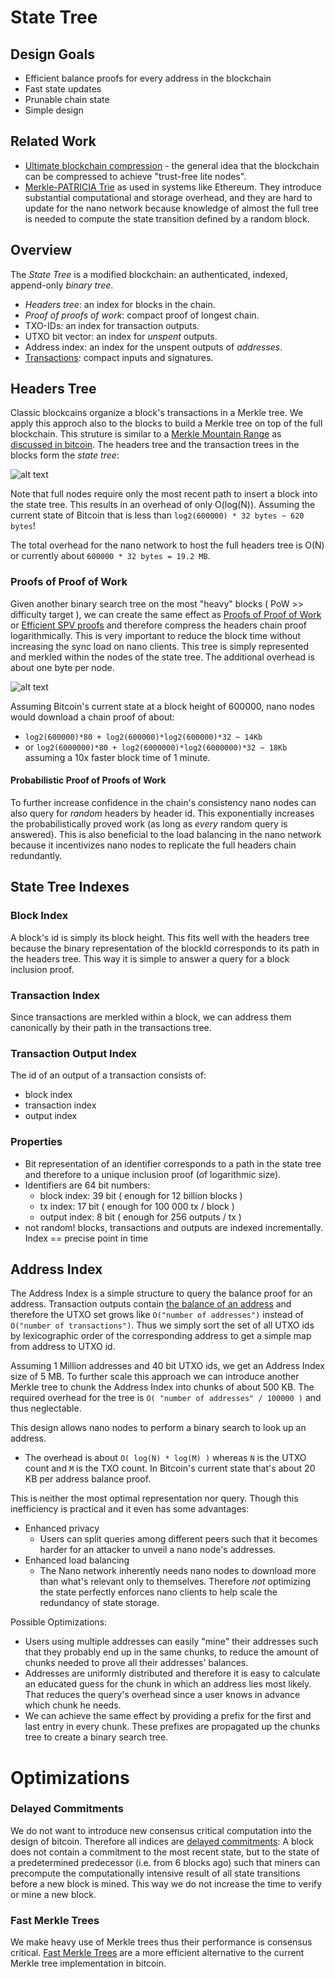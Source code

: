 # State Tree

## Design Goals
- Efficient balance proofs for every address in the blockchain
- Fast state updates
- Prunable chain state
- Simple design

## Related Work
- [Ultimate blockchain compression](https://bitcointalk.org/index.php?topic=88208.0) - the general idea that the blockchain can be compressed to achieve "trust-free lite nodes".
- [Merkle-PATRICIA Trie](https://github.com/ethereum/wiki/wiki/Patricia-Tree) as used in systems like Ethereum. They introduce substantial computational and storage overhead, and they are hard to update for the nano network because knowledge of almost the full tree is needed to compute the state transition defined by a random block.

## Overview
The _State Tree_ is a modified blockchain: an authenticated, indexed, append-only _binary tree_.

-  _Headers tree_: an index for blocks in the chain.
  - _Proof of proofs of work_: compact proof of longest chain.
- TXO-IDs: an index for transaction outputs.
- UTXO bit vector: an index for _unspent_ outputs.
- Address index: an index for the unspent outputs of _addresses_.
- [Transactions](transactions.md): compact inputs and signatures.


## Headers Tree

Classic blockcains organize a block's transactions in a Merkle tree. We apply this approch also to the blocks to build a Merkle tree on top of the full blockchain.
This struture is similar to  a [Merkle Mountain Range](https://github.com/opentimestamps/opentimestamps-server/blob/master/doc/merkle-mountain-range.md) as [discussed in bitcoin](https://lists.linuxfoundation.org/pipermail/bitcoin-dev/2016-June/012758.html).
The headers tree and the transaction trees in the blocks form the _state tree_:

![alt text](images/state-tree.png "State Tree")

Note that full nodes require only the most recent path to insert a block into the state tree. This results in an overhead of only O(log(N)). Assuming the current state of Bitcoin that is less than `log2(600000) * 32 bytes ~ 620 bytes`!

The total overhead for the nano network to host the full headers tree is O(N) or currently about `600000 * 32 bytes = 19.2 MB`.

### Proofs of Proof of Work
Given another binary search tree on the most "heavy" blocks ( PoW >> difficulty target ), we can create the same effect as [Proofs of Proof of Work](https://eprint.iacr.org/2017/963.pdf) or [Efficient SPV proofs](https://www.blockstream.com/sidechains.pdf) and therefore compress the headers chain proof logarithmically. This is very important to reduce the block time without increasing the sync load on nano clients.
This tree is simply represented and merkled within the nodes of the state tree. The additional overhead is about one byte per node.

![alt text](images/popow.png "State Tree")

Assuming Bitcoin's current state at a block height of 600000, nano nodes would download a chain proof of about:
- `log2(600000)*80 + log2(600000)*log2(600000)*32 ~ 14Kb`
- or `log2(6000000)*80 + log2(6000000)*log2(6000000)*32 ~ 18Kb` assuming a 10x faster block time of 1 minute.

#### Probabilistic Proof of Proofs of Work
To further increase confidence in the chain's consistency nano nodes can also query for _random_ headers by header id. This exponentially increases the probabilistically proved work (as long as _every_ random query is answered). This is also beneficial to the load balancing in the nano network because it incentivizes nano nodes to replicate the full headers chain redundantly.

## State Tree Indexes

### Block Index
A block's id is simply its block height. This fits well with the headers tree because the binary representation of the blockId corresponds to its path in the headers tree.
This way it is simple to answer a query for a block inclusion proof.

### Transaction Index
Since transactions are merkled within a block, we can address them canonically by their path in the transactions tree.

### Transaction Output Index
The id of an output of a transaction consists of:
- block index
- transaction index
- output index

### Properties
- Bit representation of an identifier corresponds to a path in the state tree and therefore to a unique inclusion proof (of logarithmic size).
- Identifiers are 64 bit numbers:
  - block index: 39 bit ( enough for 12 billion blocks )
  - tx index: 17 bit ( enough for 100 000 tx / block )
  - output index: 8 bit ( enough for 256 outputs / tx )
- not random! blocks, transactions and outputs are indexed incrementally. Index == precise point in time

## Address Index
The Address Index is a simple structure to query the  balance proof for an address. Transaction outputs contain [the balance of an address](transactions.md#address-balance) and therefore the UTXO set grows like `O("number of addresses")` instead of `O("number of transactions")`. Thus we simply sort the set of all UTXO ids by lexicographic order of the corresponding address to get a simple map from address to UTXO id.

Assuming 1 Million addresses and 40 bit UTXO ids, we get an Address Index size of 5 MB. To further scale this approach we can introduce another Merkle tree to chunk the Address Index into chunks of about 500 KB. The required overhead for the tree is `O( "number of addresses" / 100000 )` and thus neglectable.  

This design allows nano nodes to perform a binary search to look up an address.
  - The overhead is about `O( log(N) * log(M) )` whereas `N` is the UTXO count and `M` is the TXO count. In Bitcoin's current state that's about 20 KB per address balance proof.

This is neither the most optimal representation nor query. Though this inefficiency is practical and it even has some advantages:
- Enhanced privacy
  - Users can split queries among different peers such that it becomes harder for an attacker to unveil a nano node's addresses.
- Enhanced load balancing
  - The Nano network inherently needs nano nodes to download more than what's relevant only to themselves. Therefore _not_ optimizing the state perfectly enforces nano clients to help scale the redundancy of state storage.

Possible Optimizations:
- Users using multiple addresses can easily "mine" their addresses such that they probably end up in the same chunks, to reduce the amount of chunks needed to prove all their addresses' balances.
- Addresses are uniformly distributed and therefore it is easy to calculate an educated guess for the chunk in which an address lies most likely. That reduces the query's overhead since a user knows in advance which chunk he needs.
- We can achieve the same effect by providing a prefix for the first and last entry in every chunk. These prefixes are propagated up the chunks tree to create a binary search tree.


# Optimizations

### Delayed Commitments
We do not want to introduce new consensus critical computation into the design of bitcoin. Therefore all indices are [delayed commitments](https://petertodd.org/2016/delayed-txo-commitments): A block does not contain a commitment to the most recent state, but to the state of a predetermined predecessor (i.e. from 6 blocks ago) such that miners can precompute the computationally intensive result of all state transitions before a new block is mined. This way we do not increase the time to verify or mine a new block.

### Fast Merkle Trees
We make heavy use of Merkle trees thus their performance is consensus critical. [Fast Merkle Trees](https://gist.github.com/maaku/41b0054de0731321d23e9da90ba4ee0a) are a more efficient alternative to the current Merkle tree implementation in bitcoin.

